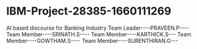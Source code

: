 # IBM-Project-28385-1660111269
AI based discourse for Banking Industry
Team Leader----PRAVEEN.P----
Team Member----SRINATH.S----
Team Member----KARTHICK.S---
Team Member----GOWTHAM.S----
Team Member----SURENTHIRAN.G---

